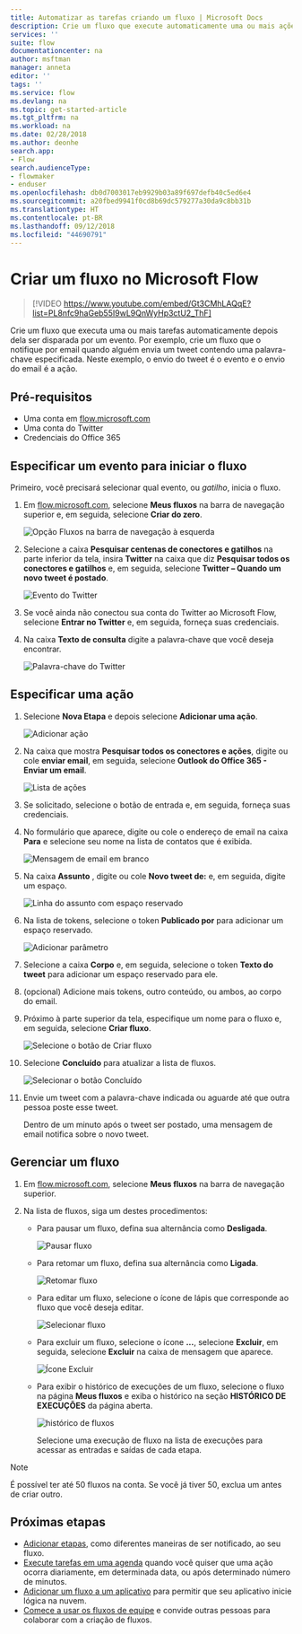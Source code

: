 ```yaml
---
title: Automatizar as tarefas criando um fluxo | Microsoft Docs
description: Crie um fluxo que execute automaticamente uma ou mais ações, como enviar email, quando ocorrerem eventos como alguém adicionar uma linha a uma lista do SharePoint.
services: ''
suite: flow
documentationcenter: na
author: msftman
manager: anneta
editor: ''
tags: ''
ms.service: flow
ms.devlang: na
ms.topic: get-started-article
ms.tgt_pltfrm: na
ms.workload: na
ms.date: 02/28/2018
ms.author: deonhe
search.app:
- Flow
search.audienceType:
- flowmaker
- enduser
ms.openlocfilehash: db0d7003017eb9929b03a89f697defb40c5ed6e4
ms.sourcegitcommit: a20fbed9941f0cd8b69dc579277a30da9c8bb31b
ms.translationtype: HT
ms.contentlocale: pt-BR
ms.lasthandoff: 09/12/2018
ms.locfileid: "44690791"
---
```

# <a name="create-a-flow-in-microsoft-flow"></a>Criar um fluxo no Microsoft Flow

> [!VIDEO https://www.youtube.com/embed/Gt3CMhLAQqE?list=PL8nfc9haGeb55I9wL9QnWyHp3ctU2_ThF]

Crie um fluxo que executa uma ou mais tarefas automaticamente depois dela ser disparada por um evento. Por exemplo, crie um fluxo que o notifique por email quando alguém envia um tweet contendo uma palavra-chave especificada. Neste exemplo, o envio do tweet é o evento e o envio do email é a ação.

## <a name="prerequisites"></a>Pré-requisitos

* Uma conta em [flow.microsoft.com](https://flow.microsoft.com)
* Uma conta do Twitter
* Credenciais do Office 365

## <a name="specify-an-event-to-start-the-flow"></a>Especificar um evento para iniciar o fluxo

Primeiro, você precisará selecionar qual evento, ou *gatilho*, inicia o fluxo.

1. Em [flow.microsoft.com](https://flow.microsoft.com), selecione **Meus fluxos** na barra de navegação superior e, em seguida, selecione **Criar do zero**.

    ![Opção Fluxos na barra de navegação à esquerda](./media/get-started-logic-flow/create-logic-flow.png)
1. Selecione a caixa **Pesquisar centenas de conectores e gatilhos** na parte inferior da tela, insira **Twitter** na caixa que diz **Pesquisar todos os conectores e gatilhos** e, em seguida, selecione **Twitter – Quando um novo tweet é postado**.

    ![Evento do Twitter](./media/get-started-logic-flow/twitter-search.png)

1. Se você ainda não conectou sua conta do Twitter ao Microsoft Flow, selecione **Entrar no Twitter** e, em seguida, forneça suas credenciais.

1. Na caixa **Texto de consulta** digite a palavra-chave que você deseja encontrar.

    ![Palavra-chave do Twitter](./media/get-started-logic-flow/twitter-keyword.png)

## <a name="specify-an-action"></a>Especificar uma ação

1. Selecione **Nova Etapa** e depois selecione **Adicionar uma ação**.

    ![Adicionar ação](./media/get-started-logic-flow/add-action-icon.png)

1. Na caixa que mostra **Pesquisar todos os conectores e ações**, digite ou cole **enviar email**, em seguida, selecione **Outlook do Office 365 - Enviar um email**.

    ![Lista de ações](./media/get-started-logic-flow/send-email.png)

1. Se solicitado, selecione o botão de entrada e, em seguida, forneça suas credenciais.

1. No formulário que aparece, digite ou cole o endereço de email na caixa **Para** e selecione seu nome na lista de contatos que é exibida.

    ![Mensagem de email em branco](./media/get-started-logic-flow/blank-email.png)
1. Na caixa **Assunto** , digite ou cole **Novo tweet de:** e, em seguida, digite um espaço.

    ![Linha do assunto com espaço reservado](./media/get-started-logic-flow/message-token.png)
1. Na lista de tokens, selecione o token **Publicado por** para adicionar um espaço reservado.

    ![Adicionar parâmetro](./media/get-started-logic-flow/add-parameter.png)
1. Selecione a caixa **Corpo** e, em seguida, selecione o token **Texto do tweet** para adicionar um espaço reservado para ele.
1. (opcional) Adicione mais tokens, outro conteúdo, ou ambos, ao corpo do email.
1. Próximo à parte superior da tela, especifique um nome para o fluxo e, em seguida, selecione **Criar fluxo**.

    ![Selecione o botão de Criar fluxo](./media/get-started-logic-flow/create-button.png)
1. Selecione **Concluído** para atualizar a lista de fluxos.

     ![Selecionar o botão Concluído](./media/get-started-logic-flow/done-button.png)
1. Envie um tweet com a palavra-chave indicada ou aguarde até que outra pessoa poste esse tweet.

     Dentro de um minuto após o tweet ser postado, uma mensagem de email notifica sobre o novo tweet.

## <a name="manage-a-flow"></a>Gerenciar um fluxo

1. Em [flow.microsoft.com](https://flow.microsoft.com), selecione **Meus fluxos** na barra de navegação superior.
1. Na lista de fluxos, siga um destes procedimentos:

   * Para pausar um fluxo, defina sua alternância como **Desligada**.

       ![Pausar fluxo](./media/get-started-logic-flow/pause-flow.png)
   * Para retomar um fluxo, defina sua alternância como **Ligada**.

       ![Retomar fluxo](./media/get-started-logic-flow/resume-flow.png)
   * Para editar um fluxo, selecione o ícone de lápis que corresponde ao fluxo que você deseja editar.

       ![Selecionar fluxo](./media/get-started-logic-flow/select-flow.png)
   * Para excluir um fluxo, selecione o ícone **...**, selecione **Excluir**, em seguida, selecione **Excluir** na caixa de mensagem que aparece.

       ![Ícone Excluir](./media/get-started-logic-flow/delete-icon.png)
   * Para exibir o histórico de execuções de um fluxo, selecione o fluxo na página **Meus fluxos** e exiba o histórico na seção **HISTÓRICO DE EXECUÇÕES** da página aberta.

       ![histórico de fluxos](./media/get-started-logic-flow/run-history.png)

     Selecione uma execução de fluxo na lista de execuções para acessar as entradas e saídas de cada etapa.

> [!NOTE]
> É possível ter até 50 fluxos na conta. Se você já tiver 50, exclua um antes de criar outro.
>
>

## <a name="next-steps"></a>Próximas etapas

* [Adicionar etapas](multi-step-logic-flow.md), como diferentes maneiras de ser notificado, ao seu fluxo.
* [Execute tarefas em uma agenda](run-scheduled-tasks.md) quando você quiser que uma ação ocorra diariamente, em determinada data, ou após determinado número de minutos.
* [Adicionar um fluxo a um aplicativo](https://powerapps.microsoft.com/tutorials/using-logic-flows/) para permitir que seu aplicativo inicie lógica na nuvem.
* [Comece a usar os fluxos de equipe](create-team-flows.md) e convide outras pessoas para colaborar com a criação de fluxos.
